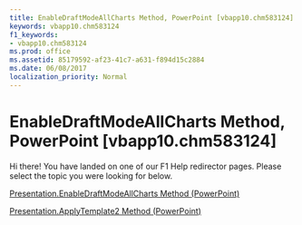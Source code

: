 ```yaml
---
title: EnableDraftModeAllCharts Method, PowerPoint [vbapp10.chm583124]
keywords: vbapp10.chm583124
f1_keywords:
- vbapp10.chm583124
ms.prod: office
ms.assetid: 85179592-af23-41c7-a631-f894d15c2884
ms.date: 06/08/2017
localization_priority: Normal
---
```



# EnableDraftModeAllCharts Method, PowerPoint [vbapp10.chm583124]

Hi there! You have landed on one of our F1 Help redirector pages. Please select the topic you were looking for below.

[Presentation.EnableDraftModeAllCharts Method (PowerPoint)](http://msdn.microsoft.com/library/85e926aa-5ee8-23b1-bfef-0954ac31f3cd%28Office.15%29.aspx)

[Presentation.ApplyTemplate2 Method (PowerPoint)](http://msdn.microsoft.com/library/43d6d14a-078f-eefa-8ad5-981b0cb6ccb9%28Office.15%29.aspx)


